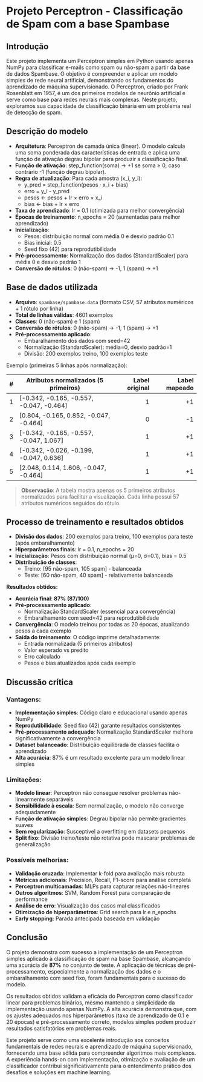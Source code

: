 # Projeto Perceptron - Classificação de Spam com a base Spambase

## Introdução
Este projeto implementa um Perceptron simples em Python usando apenas NumPy para classificar e-mails como spam ou não-spam a partir da base de dados Spambase. O objetivo é compreender e aplicar um modelo simples de rede neural artificial, demonstrando os fundamentos do aprendizado de máquina supervisionado. O Perceptron, criado por Frank Rosenblatt em 1957, é um dos primeiros modelos de neurônio artificial e serve como base para redes neurais mais complexas. Neste projeto, exploramos sua capacidade de classificação binária em um problema real de detecção de spam.

## Descrição do modelo
- **Arquitetura**: Perceptron de camada única (linear). O modelo calcula uma soma ponderada das características de entrada e aplica uma função de ativação degrau bipolar para produzir a classificação final.
- **Função de ativação**: step_function(soma) → +1 se soma ≥ 0, caso contrário -1 (função degrau bipolar).
- **Regra de atualização**: Para cada amostra (x_i, y_i):
  - y_pred = step_function(pesos · x_i + bias)
  - erro = y_i - y_pred
  - pesos ← pesos + lr × erro × x_i
  - bias ← bias + lr × erro
- **Taxa de aprendizado**: lr = 0.1 (otimizada para melhor convergência)
- **Épocas de treinamento**: n_epochs = 20 (aumentadas para melhor aprendizado)
- **Inicialização**: 
  - Pesos: distribuição normal com média 0 e desvio padrão 0.1
  - Bias inicial: 0.5
  - Seed fixo (42) para reprodutibilidade
- **Pré-processamento**: Normalização dos dados (StandardScaler) para média 0 e desvio padrão 1
- **Conversão de rótulos**: 0 (não-spam) → -1, 1 (spam) → +1

## Base de dados utilizada
- **Arquivo**: `spambase/spambase.data` (formato CSV; 57 atributos numéricos + 1 rótulo por linha)
- **Total de linhas válidas**: 4601 exemplos
- **Classes**: 0 (não-spam) e 1 (spam)
- **Conversão de rótulos**: 0 (não-spam) → -1, 1 (spam) → +1
- **Pré-processamento aplicado**: 
  - Embaralhamento dos dados com seed=42
  - Normalização (StandardScaler): média=0, desvio padrão=1
  - Divisão: 200 exemplos treino, 100 exemplos teste

Exemplo (primeiras 5 linhas após normalização):

| # | Atributos normalizados (5 primeiros) | Label original | Label mapeado |
|---:|---|---:|---:|
| 1 | [-0.342, -0.165, -0.557, -0.047, -0.464] | 1 | +1 |
| 2 | [0.804, -0.165, 0.852, -0.047, -0.464] | 0 | -1 |
| 3 | [-0.342, -0.165, -0.557, -0.047, 1.067] | 1 | +1 |
| 4 | [-0.342, -0.026, -0.199, -0.047, 0.636] | 1 | +1 |
| 5 | [2.048, 0.114, 1.606, -0.047, -0.464] | 1 | +1 |

> **Observação**: A tabela mostra apenas os 5 primeiros atributos normalizados para facilitar a visualização. Cada linha possui 57 atributos numéricos seguidos do rótulo.

## Processo de treinamento e resultados obtidos
- **Divisão dos dados**: 200 exemplos para treino, 100 exemplos para teste (após embaralhamento)
- **Hiperparâmetros finais**: lr = 0.1, n_epochs = 20
- **Inicialização**: Pesos com distribuição normal (μ=0, σ=0.1), bias = 0.5
- **Distribuição de classes**:
  - Treino: [95 não-spam, 105 spam] - balanceada
  - Teste: [60 não-spam, 40 spam] - relativamente balanceada

**Resultados obtidos:**
- **Acurácia final**: **87% (87/100)**
- **Pré-processamento aplicado**: 
  - Normalização StandardScaler (essencial para convergência)
  - Embaralhamento com seed=42 para reprodutibilidade
- **Convergência**: O modelo treinou por todas as 20 épocas, atualizando pesos a cada exemplo
- **Saída do treinamento**: O código imprime detalhadamente:
  - Entrada normalizada (5 primeiros atributos)
  - Valor esperado vs predito
  - Erro calculado  
  - Pesos e bias atualizados após cada exemplo

## Discussão crítica

### Vantagens:
- **Implementação simples**: Código claro e educacional usando apenas NumPy
- **Reprodutibilidade**: Seed fixo (42) garante resultados consistentes
- **Pré-processamento adequado**: Normalização StandardScaler melhora significativamente a convergência
- **Dataset balanceado**: Distribuição equilibrada de classes facilita o aprendizado
- **Alta acurácia**: 87% é um resultado excelente para um modelo linear simples

### Limitações:
- **Modelo linear**: Perceptron não consegue resolver problemas não-linearmente separáveis
- **Sensibilidade à escala**: Sem normalização, o modelo não converge adequadamente
- **Função de ativação simples**: Degrau bipolar não permite gradientes suaves
- **Sem regularização**: Susceptível a overfitting em datasets pequenos
- **Split fixo**: Divisão treino/teste não rotativa pode mascarar problemas de generalização

### Possíveis melhorias:
- **Validação cruzada**: Implementar k-fold para avaliação mais robusta
- **Métricas adicionais**: Precision, Recall, F1-score para análise completa
- **Perceptron multicamadas**: MLPs para capturar relações não-lineares
- **Outros algoritmos**: SVM, Random Forest para comparação de performance
- **Análise de erro**: Visualização dos casos mal classificados
- **Otimização de hiperparâmetros**: Grid search para lr e n_epochs
- **Early stopping**: Parada antecipada baseada em validação

## Conclusão
O projeto demonstra com sucesso a implementação de um Perceptron simples aplicado à classificação de spam na base Spambase, alcançando uma acurácia de **87%** no conjunto de teste. A aplicação de técnicas de pré-processamento, especialmente a normalização dos dados e o embaralhamento com seed fixo, foram fundamentais para o sucesso do modelo. 

Os resultados obtidos validam a eficácia do Perceptron como classificador linear para problemas binários, mesmo mantendo a simplicidade da implementação usando apenas NumPy. A alta acurácia demonstra que, com os ajustes adequados nos hiperparâmetros (taxa de aprendizado de 0.1 e 20 épocas) e pré-processamento correto, modelos simples podem produzir resultados satisfatórios em problemas reais.

Este projeto serve como uma excelente introdução aos conceitos fundamentais de redes neurais e aprendizado de máquina supervisionado, fornecendo uma base sólida para compreender algoritmos mais complexos. A experiência hands-on com implementação, otimização e avaliação de um classificador contribui significativamente para o entendimento prático dos desafios e soluções em machine learning.